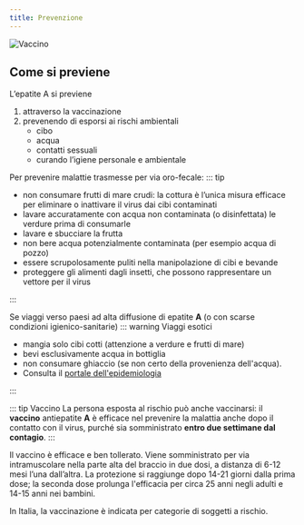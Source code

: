 ```yaml
---
title: Prevenzione
---
```


![Vaccino](/images/vaccino-1.jpg)

## Come si previene

L’epatite A si previene

1. attraverso la vaccinazione
2. prevenendo di esporsi ai rischi ambientali
   - cibo
   - acqua
   - contatti sessuali
   - curando l’igiene personale e ambientale

Per prevenire malattie trasmesse per via oro-fecale:
::: tip

- non consumare frutti di mare crudi: la cottura è l’unica misura efficace per eliminare o inattivare il virus dai cibi contaminati
- lavare accuratamente con acqua non contaminata (o disinfettata) le verdure prima di consumarle
- lavare e sbucciare la frutta
- non bere acqua potenzialmente contaminata (per esempio acqua di pozzo)
- essere scrupolosamente puliti nella manipolazione di cibi e bevande
- proteggere gli alimenti dagli insetti, che possono rappresentare un vettore per il virus

:::

Se viaggi verso paesi ad alta diffusione di epatite **A** (o con scarse condizioni igienico-sanitarie)
::: warning Viaggi esotici

- mangia solo cibi cotti (attenzione a verdure e frutti di mare)
- bevi esclusivamente acqua in bottiglia
- non consumare ghiaccio (se non certo della provenienza dell'acqua).
- Consulta il [portale dell'epidemiologia](https://www.epicentro.iss.it/epatite/Epidemiologia-Mondo)

:::

::: tip Vaccino
La persona esposta al rischio può anche vaccinarsi: il **vaccino** antiepatite **A** è efficace nel prevenire la malattia anche dopo il contatto con il virus, purché sia somministrato **entro due settimane dal contagio**.
:::

Il vaccino è efficace e ben tollerato. Viene somministrato per via intramuscolare nella parte alta del braccio in due dosi, a distanza di 6-12 mesi l’una dall’altra. La protezione si raggiunge dopo 14-21 giorni dalla prima dose; la seconda dose prolunga l'efficacia per circa 25 anni negli adulti e 14-15 anni nei bambini.

In Italia, la vaccinazione è indicata per categorie di soggetti a rischio.
